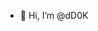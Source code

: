 - 👋 Hi, I’m @dD0K


<!---
dD0K/dD0K is a ✨ special ✨ repository because its `README.md` (this file) appears on your GitHub profile.
You can click the Preview link to take a look at your changes.
--->
